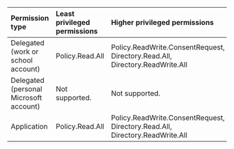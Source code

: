 |Permission type|Least privileged permissions|Higher privileged permissions|
|:---|:---|:---|
|Delegated (work or school account)|Policy.Read.All|Policy.ReadWrite.ConsentRequest, Directory.Read.All, Directory.ReadWrite.All|
|Delegated (personal Microsoft account)|Not supported.|Not supported.|
|Application|Policy.Read.All|Policy.ReadWrite.ConsentRequest, Directory.Read.All, Directory.ReadWrite.All|